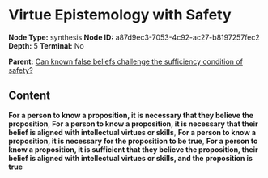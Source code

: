 # Virtue Epistemology with Safety

**Node Type:** synthesis
**Node ID:** a87d9ec3-7053-4c92-ac27-b8197257fec2
**Depth:** 5
**Terminal:** No

**Parent:** [Can known false beliefs challenge the sufficiency condition of safety?](can-known-false-beliefs-challenge-the-sufficiency-condition-of-safety-antithesis-610cff43-fa18-4171-a912-1c36209183cc.md)

## Content

**For a person to know a proposition, it is necessary that they believe the proposition**, **For a person to know a proposition, it is necessary that their belief is aligned with intellectual virtues or skills**, **For a person to know a proposition, it is necessary for the proposition to be true**, **For a person to know a proposition, it is sufficient that they believe the proposition, their belief is aligned with intellectual virtues or skills, and the proposition is true**
